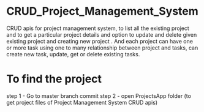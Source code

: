 # CRUD_Project_Management_System
CRUD apis for project management system, to list all the existing project and to get a particular project details and option to update and delete given existing project and creating new project . And each project can have one or more task using one to many relationship between project and tasks, can create new task, update, get or delete existing tasks.
# To find the project 
step 1 - Go to master branch commit
step 2 - open ProjectsApp folder (to get project files of Project Management System CRUD apis)

